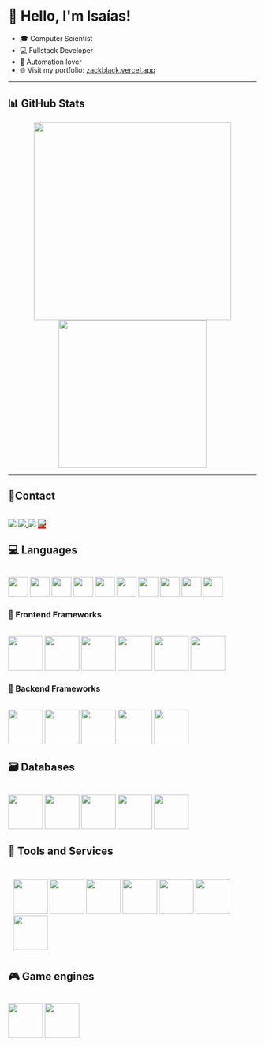 
# 👋 Hello, I'm Isaías!

- 🎓 Computer Scientist
- 💻 Fullstack Developer  
- 🤖 Automation lover  
- 🌐 Visit my portfolio: [zackblack.vercel.app](https://zackblack.vercel.app)

---

## 📊 GitHub Stats

<div align="center">
  <img width="400px" src="https://github-readme-stats.vercel.app/api?username=isaias-silva&show_icons=true&title_color=fff&icon_color=79ff97&text_color=9f9f9f&bg_color=151515"/>
  <img width="300px" src="https://github-readme-stats.vercel.app/api/top-langs/?username=isaias-silva&layout=donut&title_color=fff&icon_color=79ff97&text_color=9f9f9f&bg_color=151515"/>
</div>

---

 
 ## 📲Contact
 <br>
  <a href="mailto:isaiasgarraeluta@gmail.com?" target="_blank"> <img src="https://img.shields.io/badge/Gmail-D14836?style=for-the-badge&logo=gmail&logoColor=white"/></a> 
  <a href="https://www.linkedin.com/in/isa%C3%ADas-santos-b8b2181a3/" target="_blank">
  <img src="https://img.shields.io/badge/LinkedIn-0077B5?style=for-the-badge&logo=linkedin&logoColor=white"/>
  </a>
  <a href="https://www.instagram.com/isaias.sanntoss/" target="_blank"><img src="https://img.shields.io/badge/Instagram-E4405F?style=for-the-badge&logo=instagram&logoColor=white"/></a>
 <a href="https://zackblack.vercel.app/" style="background:red" target="_blank">
 <img src="https://img.shields.io/badge/website-000000?style=for-the-badge&logo=About.me&logoColor=white"/>
 </a>
</div>

 <div >
  
  ## 💻 Languages
  <br>
 <img src="https://cdn.jsdelivr.net/gh/devicons/devicon/icons/html5/html5-original.svg" width="40px"/>
 <img src="https://cdn.jsdelivr.net/gh/devicons/devicon/icons/css3/css3-original.svg" width="40px" />
 <img src="https://cdn.jsdelivr.net/gh/devicons/devicon/icons/javascript/javascript-original.svg" width="40px" />
 <img src="https://cdn.jsdelivr.net/gh/devicons/devicon/icons/typescript/typescript-original.svg" width="40px" />
 <img src="https://cdn.jsdelivr.net/gh/devicons/devicon/icons/java/java-original-wordmark.svg" width="40px">
 <img src="https://cdn.jsdelivr.net/gh/devicons/devicon/icons/python/python-original.svg"  width="40px"/>
 <img src="https://miqh.gallerycdn.vsassets.io/extensions/miqh/vscode-language-rust/0.14.0/1536151476041/Microsoft.VisualStudio.Services.Icons.Default" width="40px"/>
 <img src="https://cdn.jsdelivr.net/gh/devicons/devicon/icons/cplusplus/cplusplus-original.svg" width="40px"/>
 <img src="https://cdn.jsdelivr.net/gh/devicons/devicon/icons/bash/bash-original.svg" width="40px"/>
 <img src="https://cdn.iconscout.com/icon/free/png-512/prolog-458170.png?w=256&f=avif" width="40px"/>
</div>
<div >

 ### 🎨 Frontend Frameworks
<br>
 <img src="https://cdn.jsdelivr.net/gh/devicons/devicon/icons/angularjs/angularjs-original.svg" width="70px" />
<img src="https://cdn.jsdelivr.net/gh/devicons/devicon/icons/react/react-original.svg" width="70px"/>
  <img src="https://d2nir1j4sou8ez.cloudfront.net/wp-content/uploads/2021/12/nextjs-boilerplate-logo.png" width="70px" />

<img src="https://cdn.jsdelivr.net/gh/devicons/devicon/icons/vuejs/vuejs-original.svg" width="70px" />
 <img src="https://cdn.jsdelivr.net/gh/devicons/devicon/icons/bootstrap/bootstrap-original.svg" width="70px" />
<img src="https://cdn.jsdelivr.net/gh/devicons/devicon@latest/icons/tailwindcss/tailwindcss-original.svg" width="70px"/>
          
</div>
<div>

 ###  🔧 Backend Frameworks

<br>
 <img src="https://cdn.jsdelivr.net/gh/devicons/devicon/icons/socketio/socketio-original.svg" width="70px" />
<img src="https://cdn.jsdelivr.net/gh/devicons/devicon/icons/express/express-original.svg" width="70px" />
<img src="https://cdn.jsdelivr.net/gh/devicons/devicon@latest/icons/nestjs/nestjs-original.svg" width="70px" />
<img src="https://cdn.jsdelivr.net/gh/devicons/devicon@latest/icons/spring/spring-original.svg" width="70px" />
<img src="https://cdn.jsdelivr.net/gh/devicons/devicon@latest/icons/quarkus/quarkus-original.svg" width="70px" />

 </div>
 <div >
 
  ## 🗃️ Databases

 <br>
  <img src="https://cdn.jsdelivr.net/gh/devicons/devicon/icons/mongodb/mongodb-plain-wordmark.svg" width="70px"/>
<img src="https://cdn.jsdelivr.net/gh/devicons/devicon/icons/mysql/mysql-original-wordmark.svg" width="70px" />
<img src="https://cdn.jsdelivr.net/gh/devicons/devicon/icons/sqlite/sqlite-original.svg" width="70px"/>
<img src="https://cdn.jsdelivr.net/gh/devicons/devicon@latest/icons/mariadb/mariadb-original-wordmark.svg" width="70px" />
<img src="https://cdn.jsdelivr.net/gh/devicons/devicon@latest/icons/postgresql/postgresql-plain-wordmark.svg" width="70px" />


 </div>
 <div >
 
  ##  🧰 Tools and Services
 
  <br>
  <div style="padding:10px">
  <img src="https://cdn.jsdelivr.net/gh/devicons/devicon/icons/redis/redis-original.svg" width="70px" />
  <img src="https://images.ctfassets.net/o7xu9whrs0u9/6qR4PTwCTfgl0tjfrz0lpy/819fecae70412dacb9b960b98f5fae3b/RabbitMQ-LOGO.png" width="70px" />
  <img src="https://cdn.jsdelivr.net/gh/devicons/devicon/icons/docker/docker-original-wordmark.svg" width="70px" />
  <img src="https://cdn.jsdelivr.net/gh/devicons/devicon@latest/icons/amazonwebservices/amazonwebservices-original-wordmark.svg" width="70px"/>
  <img src="https://cdn.jsdelivr.net/gh/devicons/devicon@latest/icons/nginx/nginx-original.svg" width="70px" />
  <img src="https://cdn.jsdelivr.net/gh/devicons/devicon@latest/icons/apache/apache-original-wordmark.svg" width="70px"/>
  <img src="https://cdn.jsdelivr.net/gh/devicons/devicon@latest/icons/heroku/heroku-plain.svg" width="70px"/>


</div>
 </div>
 <div >

  ## 🎮 Game engines
<br>
  <img src="https://cdn.jsdelivr.net/gh/devicons/devicon/icons/godot/godot-original.svg" width="70px"/>
  <img src="https://cdn.jsdelivr.net/gh/devicons/devicon@latest/icons/libgdx/libgdx-original.svg" width="70px" />


</div>








